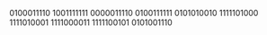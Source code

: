 0100011110
1001111111
0000011110
0100111111
0101010010
1111101000
1111010001
1111000011
1111100101
0101001110
